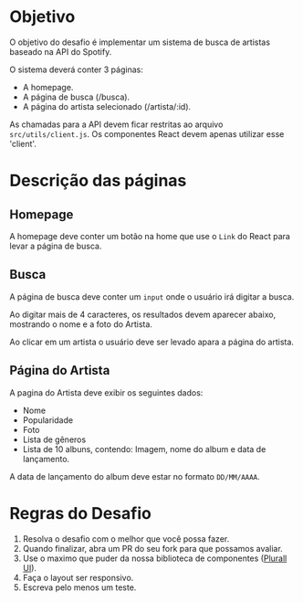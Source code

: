 # Objetivo

O objetivo do desafio é implementar um sistema de busca de artistas baseado na API do Spotify.

O sistema deverá conter 3 páginas:

* A homepage.
* A página de busca (/busca).
* A página do artista selecionado (/artista/:id).

As chamadas para a API devem ficar restritas ao arquivo `src/utils/client.js`. Os componentes React devem apenas utilizar esse 'client'.

# Descrição das páginas

## Homepage

A homepage deve conter um botão na home que use o `Link` do React para levar a página de busca.

## Busca

A página de busca deve conter um `input` onde o usuário irá digitar a busca.

Ao digitar mais de 4 caracteres, os resultados devem aparecer abaixo, mostrando o nome e a foto do Artista.

Ao clicar em um artista o usuário deve ser levado apara a página do artista.

## Página do Artista

A pagina do Artista deve exibir os seguintes dados:

* Nome
* Popularidade
* Foto
* Lista de gêneros
* Lista de 10 albuns, contendo: Imagem, nome do album e data de lançamento.

A data de lançamento do album deve estar no formato `DD/MM/AAAA`.

# Regras do Desafio

1. Resolva o desafio com o melhor que você possa fazer.
2. Quando finalizar, abra um PR do seu fork para que possamos avaliar.
3. Use o maximo que puder da nossa biblioteca de componentes ([Plurall UI](https://elo.ui.e.plurall.net/)).
4. Faça o layout ser responsivo.
5. Escreva pelo menos um teste.
